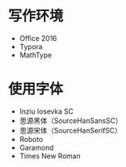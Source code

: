 # 写作环境

* Office 2016
* Typora
* MathType

# 使用字体

* Inziu Iosevka SC
* 思源黑体（SourceHanSansSC）
* 思源宋体（SourceHanSerifSC）
* Roboto
* Garamond
* Times New Roman